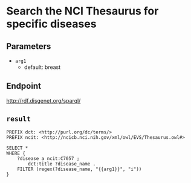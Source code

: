 # Search the NCI Thesaurus for specific diseases

## Parameters
* `arg1`
  * default: breast

## Endpoint
http://rdf.disgenet.org/sparql/

## `result`

```sparql
PREFIX dct: <http://purl.org/dc/terms/>
PREFIX ncit: <http://ncicb.nci.nih.gov/xml/owl/EVS/Thesaurus.owl#>

SELECT *
WHERE {
    ?disease a ncit:C7057 ;
        dct:title ?disease_name .
    FILTER (regex(?disease_name, "{{arg1}}", "i"))
}


```
